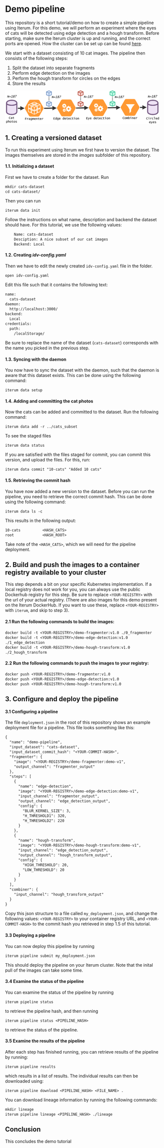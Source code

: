 # Demo pipeline

This repository is a short tutorial/demo on how to create a simple pipeline using Iterum. For this demo, we will perform an experiment  where the eyes of cats will be detected using edge detection and a hough transform. Before starting, make sure the Iterum cluster is up and running, and the correct ports are opened. How the cluster can be set up can be found [here](https://github.com/iterum-provenance/cluster).


We start with a dataset consisting of 10 cat images. The pipeline then consists of the following steps:

1. Split the dataset into separate fragments
1. Perform edge detection on the images
1. Perform the hough transform for circles on the edges
1. Store the results

![pipeline](images/pipeline.png)



## 1. Creating a versioned dataset

To run this experiment using Iterum we first have to version the dataset. The images themselves are stored in the *images* subfolder of this repository.

#### 1.1. Initializing a dataset
First we have to create a folder for the dataset. Run
```
mkdir cats-dataset
cd cats-dataset/
```
Then you can run
```
iterum data init
```
Follow the instructions on what name, description and backend the dataset should have. For this tutorial, we use the following values:
```
    Name: cats-dataset
    Desciption: A nice subset of our cat images
    Backend: Local
```

#### 1.2. Creating *idv-config.yaml*
Then we have to edit the newly created `idv-config.yaml` file in the folder. 
```
open idv-config.yaml
```
Edit this file such that it contains the following text:
```
name:
  cats-dataset
daemon:
  http://localhost:3000/
backend:
  Local
credentials:
  path:
    /localStorage/
```
Be sure to replace the name of the dataset (`cats-dataset`) corresponds with the name you picked in the previous step.

#### 1.3. Syncing with the daemon
You now have to sync the dataset with the daemon, such that the daemon is aware that this dataset exists. This can be done using the following command:
```
iterum data setup
```

#### 1.4. Adding and committing the cat photos
Now the cats can be added and committed to the dataset. Run the following command:
```
iterum data add -r ../cats_subset
```
To see the staged files
```
iterum data status
```
If you are satisfied with the files staged for commit, you can commit this version, and upload the files. For this, run:
```
iterum data commit "10-cats" "Added 10 cats"
```

#### 1.5. Retrieving the commit hash
You have now added a new version to the dataset. Before you can run the pipeline, you need to retrieve the correct commit hash. This can be done using the following command:
```
iterum data ls -c
```
This results in the following output:
```
10-cats          <HASH_CATS>
root             <HASH_ROOT>
```
Take note of the `<HASH_CATS>`, which we will need for the pipeline deployment.


## 2. Build and push the images to a container registry available to your cluster
This step depends a bit on your specific Kubernetes implementation. If a local registry does not work for you, you can always use the public Dockerhub registry for this step. Be sure to replace `<YOUR-REGISTRY>` with the url of your actual registry. (There are also images for this demo present on the Iterum DockerHub. If you want to use these, replace `<YOUR-REGISTRY>` with `iterum`, and skip to step 3).

#### 2.1 Run the following commands to build the images:
```
docker build -t <YOUR-REGISTRY>/demo-fragmenter:v1.0 ./0_fragmenter
docker build -t <YOUR-REGISTRY>/demo-edge-detection:v1.0 ./1_edge_detection
docker build -t <YOUR-REGISTRY>/demo-hough-transform:v1.0 ./2_hough_transform
```
#### 2.2 Run the following commands to push the images to your registry:
```
docker push <YOUR-REGISTRY>/demo-fragmenter:v1.0
docker push <YOUR-REGISTRY>/demo-edge-detection:v1.0
docker push <YOUR-REGISTRY>/demo-hough-transform:v1.0 
```

## 3. Configure and deploy the pipeline

#### 3.1 Configuring a pipeline
The file `deployment.json` in the root of this repository shows an example deployment file for a pipeline. This file looks something like this:
```
{
  "name": "demo-pipeline",
  "input_dataset": "cats-dataset",
  "input_dataset_commit_hash": "<YOUR-COMMIT-HASH>",
  "fragmenter": {
    "image": "<YOUR-REGISTRY>/demo-fragmenter:demo-v1",
    "output_channel": "fragmenter_output"
  },
  "steps": [
    {
      "name": "edge-detection",
      "image": "<YOUR-REGISTRY>/demo-edge-detection:demo-v1",
      "input_channel": "fragmenter_output",
      "output_channel": "edge_detection_output",
      "config": {
        "BLUR_KERNEL_SIZE": 3,
        "H_THRESHOLD1": 320,
        "H_THRESHOLD2": 220
      }
    },
    {
      "name": "hough-transform",
      "image": "<YOUR-REGISTRY>/demo-hough-transform:demo-v1",
      "input_channel": "edge_detection_output",
      "output_channel": "hough_transform_output",
      "config": {
        "HIGH_THRESHOLD": 20,
        "LOW_THRESHOLD": 20
      }
    }
  ],
  "combiner": {
    "input_channel": "hough_transform_output"
  }
}
```
Copy this json structure to a file called `my_deployment.json`, and change the following values: `<YOUR-REGISTRY>` to your container registry URL, and `<YOUR-COMMIT-HASH>` to the commit hash you retrieved in step 1.5 of this tutorial.


#### 3.3 Deploying a pipeline
You can now deploy this pipeline by running 
```
iterum pipeline submit my_deployment.json
```
This should deploy the pipeline on your Iterum cluster. Note that the inital pull of the images can take some time.

#### 3.4 Examine the status of the pipeline
You can examine the status of the pipeline by running  
```
iterum pipeline status
```
to retrieve the pipeline hash, and then running
```
iterum pipeline status <PIPELINE_HASH>
```
to retrieve the status of the pipeline.

#### 3.5 Examine the results of the pipeline
After each step has finished running, you can retrieve results of the pipeline by running:  
```
iterum pipeline results
```
which results in a list of results. The individual results can then be downloaded using:
```
iterum pipeline download <PIPELINE_HASH> <FILE_NAME> .
```

You can download lineage information by running the following commands:

```
mkdir lineage
iterum pipeline lineage <PIPELINE_HASH> ./lineage 
```

## Conclusion
This concludes the demo tutorial